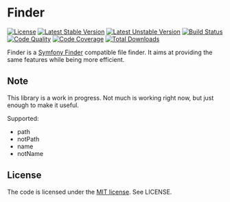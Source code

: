 # Finder

[![License](https://poser.pugx.org/tomzx/finder/license.svg)](https://packagist.org/packages/tomzx/finder)
[![Latest Stable Version](https://poser.pugx.org/tomzx/finder/v/stable.svg)](https://packagist.org/packages/tomzx/finder)
[![Latest Unstable Version](https://poser.pugx.org/tomzx/finder/v/unstable.svg)](https://packagist.org/packages/tomzx/finder)
[![Build Status](https://img.shields.io/travis/tomzx/finder.svg)](https://travis-ci.org/tomzx/finder)
[![Code Quality](https://img.shields.io/scrutinizer/g/tomzx/finder.svg)](https://scrutinizer-ci.com/g/tomzx/finder/code-structure)
[![Code Coverage](https://img.shields.io/scrutinizer/coverage/g/tomzx/finder.svg)](https://scrutinizer-ci.com/g/tomzx/finder)
[![Total Downloads](https://img.shields.io/packagist/dt/tomzx/finder.svg)](https://packagist.org/packages/tomzx/finder)

Finder is a [Symfony Finder](https://github.com/symfony/Finder) compatible file finder. It aims at providing the same features while being more efficient.

## Note

This library is a work in progress. Not much is working right now, but just enough to make it useful.

Supported:

- path
- notPath
- name
- notName

## License

The code is licensed under the [MIT license](http://choosealicense.com/licenses/mit/). See LICENSE.

